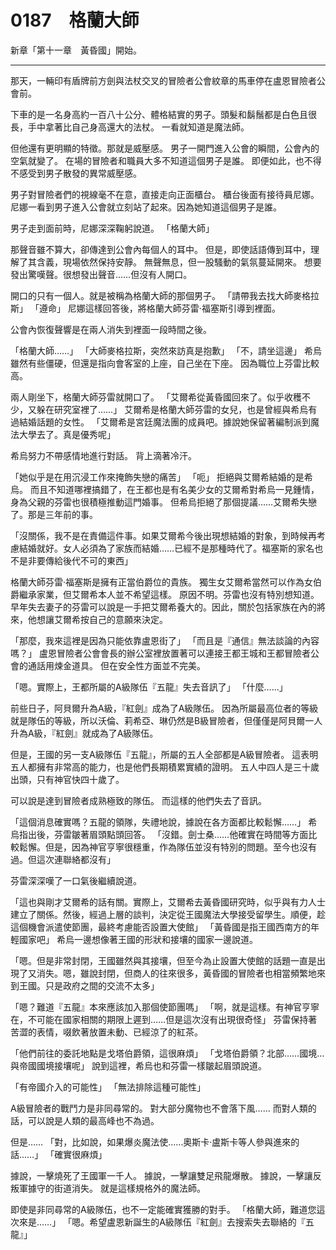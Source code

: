 # 0187　格蘭大師

新章「第十一章　黃昏國」開始。

---

那天，一輛印有盾牌前方劍與法杖交叉的冒險者公會紋章的馬車停在盧恩冒險者公會前。

下車的是一名身高約一百八十公分、體格結實的男子。頭髮和鬍鬚都是白色且很長，手中拿著比自己身高還大的法杖。
一看就知道是魔法師。

但他還有更明顯的特徵。那就是威壓感。
男子一開門進入公會的瞬間，公會內的空氣就變了。
在場的冒險者和職員大多不知道這個男子是誰。
即便如此，也不得不感受到男子散發的異常威壓感。

男子對冒險者們的視線毫不在意，直接走向正面櫃台。
櫃台後面有接待員尼娜。
尼娜一看到男子進入公會就立刻站了起來。因為她知道這個男子是誰。

男子走到面前時，尼娜深深鞠躬說道。
「格蘭大師」

那聲音雖不算大，卻傳達到公會內每個人的耳中。
但是，即使話語傳到耳中，理解了其含義，現場依然保持安靜。
無聲無息，但一股騷動的氣氛蔓延開來。
想要發出驚嘆聲。很想發出聲音……但沒有人開口。

開口的只有一個人。就是被稱為格蘭大師的那個男子。
「請帶我去找大師麥格拉斯」
「遵命」
尼娜這樣回答後，將格蘭大師芬雷·福塞斯引導到裡面。

公會內恢復聲響是在兩人消失到裡面一段時間之後。

「格蘭大師……」
「大師麥格拉斯，突然來訪真是抱歉」
「不，請坐這邊」
希烏雖然有些僵硬，但還是指向會客室的上座，自己坐在下座。
因為職位上芬雷比較高。

兩人剛坐下，格蘭大師芬雷就開口了。
「艾爾希從黃昏國回來了。似乎收穫不少，又躲在研究室裡了……」
艾爾希是格蘭大師芬雷的女兒，也是曾經與希烏有過結婚話題的女性。
「艾爾希是宮廷魔法團的成員吧。據說她保留著編制派到魔法大學去了。真是優秀呢」

希烏努力不帶感情地進行對話。
背上滴著冷汗。

「她似乎是在用沉浸工作來掩飾失戀的痛苦」
「呃」
拒絕與艾爾希結婚的是希烏。
而且不知道哪裡搞錯了，在王都也是有名美少女的艾爾希對希烏一見鍾情，身為父親的芬雷也很積極推動這門婚事。
但希烏拒絕了那個提議……艾爾希失戀了。那是三年前的事。

「沒關係，我不是在責備這件事。如果艾爾希今後出現想結婚的對象，到時候再考慮結婚就好。女人必須為了家族而結婚……已經不是那種時代了。福塞斯的家名也不是非要傳給後代不可的東西」

格蘭大師芬雷·福塞斯是擁有正當伯爵位的貴族。
獨生女艾爾希當然可以作為女伯爵繼承家業，但艾爾希本人並不希望這樣。
原因不明。芬雷也沒有特別想知道。
早年失去妻子的芬雷可以說是一手把艾爾希養大的。因此，關於包括家族在內的將來，他想讓艾爾希按自己的意願來決定。

「那麼，我來這裡是因為只能依靠盧恩街了」
「而且是『通信』無法談論的內容嗎？」
盧恩冒險者公會會長的辦公室裡放置著可以連接王都王城和王都冒險者公會的通話用煉金道具。
但在安全性方面並不完美。

「嗯。實際上，王都所屬的A級隊伍『五龍』失去音訊了」
「什麼……」

前些日子，阿貝爾升為A級，『紅劍』成為了A級隊伍。
因為所屬最高位者的等級就是隊伍的等級，所以沃倫、莉希亞、琳仍然是B級冒險者，但僅僅是阿貝爾一人升為A級，『紅劍』就成為了A級隊伍。

但是，王國的另一支A級隊伍『五龍』，所屬的五人全部都是A級冒險者。
這表明五人都擁有非常高的能力，也是他們長期積累實績的證明。
五人中四人是三十歲出頭，只有神官快四十歲了。

可以說是達到冒險者成熟極致的隊伍。
而這樣的他們失去了音訊。

「這個消息確實嗎？五龍的領隊，失禮地說，據說在各方面都比較鬆懈……」
希烏指出後，芬雷皺著眉頭點頭回答。
「沒錯。劍士桑……他確實在時間等方面比較鬆懈。但是，因為神官亨寧很穩重，作為隊伍並沒有特別的問題。至今也沒有過。但這次連聯絡都沒有」

芬雷深深嘆了一口氣後繼續說道。

「這也與剛才艾爾希的話有關。實際上，艾爾希去黃昏國研究時，似乎與有力人士建立了關係。然後，經過上層的談判，決定從王國魔法大學接受留學生。順便，趁這個機會派遣使節團，最終考慮能否設置大使館」
「黃昏國是指王國西南方的年輕國家吧」
希烏一邊想像著王國的形狀和接壤的國家一邊說道。

「嗯。但是非常封閉，王國雖然與其接壤，但至今為止設置大使館的話題一直是出現了又消失。嗯，雖說封閉，但商人的往來很多，黃昏國的冒險者也相當頻繁地來到王國。只是政府之間的交流不太多」

「嗯？難道『五龍』本來應該加入那個使節團嗎」
「啊，就是這樣。有神官亨寧在，不可能在國家相關的期限上遲到……但是這次沒有出現很奇怪」
芬雷保持著苦澀的表情，啜飲著放置未動、已經涼了的紅茶。

「他們前往的委託地點是戈塔伯爵領，這很麻煩」
「戈塔伯爵領？北部……國境…與帝國國境接壤呢」
說到這裡，希烏也和芬雷一樣皺起眉頭說道。

「有帝國介入的可能性」
「無法排除這種可能性」

A級冒險者的戰鬥力是非同尋常的。
對大部分魔物也不會落下風……
而對人類的話，可以說是人類的最高峰也不為過。

但是……
「對，比如說，如果爆炎魔法使……奧斯卡·盧斯卡等人參與進來的話……」
「確實很麻煩」

據說，一擊燒死了王國軍一千人。
據說，一擊讓雙足飛龍爆散。
據說，一擊讓反叛軍據守的街道消失。
就是這樣規格外的魔法師。

即使是非同尋常的A級隊伍，也不一定能確實獲勝的對手。
「格蘭大師，難道您這次來是……」
「嗯。希望盧恩新誕生的A級隊伍『紅劍』去搜索失去聯絡的『五龍』」